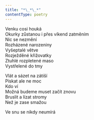 ```yaml
---
title: "*\_*\_*"
contentType: poetry
---
```


<section>

Venku cosi houká  
Okurky zůstanou i přes víkend zatměním  
Nic se nezmění  
Rozházené narozeniny  
Vyšeptalé větve  
Rozježděné křižovatky  
Ztuhlé rozpletené maso  
Vystřelené do tmy

</section>

<section>

Vlát a sázet na zátiší  
Pískat ale ne moc  
Kdo ví  
Možná budeme muset začít znovu  
Bruslit a lízat stromy  
Než je zase smažou

</section>

<section>

Ve snu se nikdy neumírá

</section>
